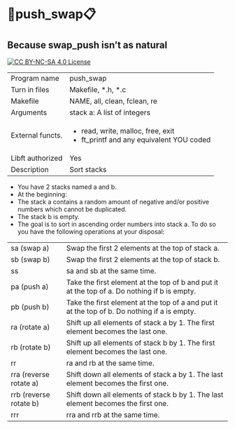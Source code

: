 # 🔢push_swap📋
## Because swap_push isn’t as natural
<a href="https://creativecommons.org/licenses/by-nc-sa/4.0/"><img src="https://licensebuttons.net/l/by-nc-sa/4.0/88x31.png" alt="CC BY-NC-SA 4.0 License"></a>
<table>
  <tr>
    <td>Program name</td>
    <td>push_swap</td>
  </tr>
  <tr>
    <td>Turn in files</td>
    <td>Makefile, *.h, *.c</td>
  </tr>
  <tr>
    <td>Makefile</td>
    <td>NAME, all, clean, fclean, re</td>
  </tr>
  <tr>
    <td>Arguments</td>
    <td>stack a: A list of integers</td>
  </tr>
  <tr>
    <td>External functs.</td>
    <td>
      <ul>
        <li>read, write, malloc, free, exit</li>
        <li>ft_printf and any equivalent YOU coded</li>
      </ul>
    </td>
  </tr>
  <tr>
    <td>Libft authorized</td>
    <td>Yes</td>
  </tr>
  <tr>
    <td>Description</td>
    <td>Sort stacks</td>
  </tr>
</table>

- You have 2 stacks named a and b.
- At the beginning:
- The stack a contains a random amount of negative and/or positive numbers
which cannot be duplicated.
- The stack b is empty.
- The goal is to sort in ascending order numbers into stack a. To do so you have the
following operations at your disposal:<br>
<table>
  <tr>
    <td>sa (swap a)</td>
    <td>Swap the first 2 elements at the top of stack a.</td>
  </tr>
  <tr>
    <td>sb (swap b)</td>
    <td>Swap the first 2 elements at the top of stack b.</td>
  </tr>
  <tr>
    <td>ss</td>
    <td>sa and sb at the same time.</td>
  </tr>
  <tr>
    <td>pa (push a)</td>
    <td>Take the first element at the top of b and put it at the top of a. Do nothing if b is empty.</td>
  </tr>
  <tr>
    <td>pb (push b)</td>
    <td>Take the first element at the top of a and put it at the top of b. Do nothing if a is empty.</td>
  </tr>
  <tr>
    <td>ra (rotate a)</td>
    <td>Shift up all elements of stack a by 1. The first element becomes the last one.</td>
  </tr>
  <tr>
    <td>rb (rotate b)</td>
    <td>Shift up all elements of stack b by 1. The first element becomes the last one.</td>
  </tr>
  <tr>
    <td>rr</td>
    <td>ra and rb at the same time.</td>
  </tr>
  <tr>
    <td>rra (reverse rotate a)</td>
    <td>Shift down all elements of stack a by 1. The last element becomes the first one.</td>
  </tr>
  <tr>
    <td>rrb (reverse rotate b)</td>
    <td>Shift down all elements of stack b by 1. The last element becomes the first one.</td>
  </tr>
  <tr>
    <td>rrr</td>
    <td>rra and rrb at the same time.</td>
  </tr>
</table>
